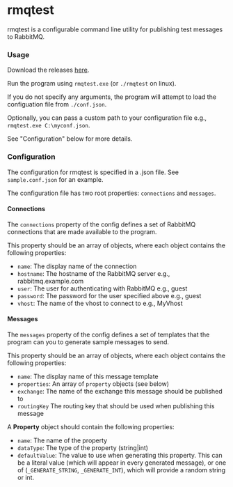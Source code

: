 # rmqtest

rmqtest is a configurable command line utility for publishing test messages to RabbitMQ.

### Usage

Download the releases [here](https://github.com/cshepp/rmqtest/releases).

Run the program using `rmqtest.exe` (or `./rmqtest` on linux). 

If you do not specify any arguments, the program will attempt to load the configuation file from `./conf.json`.

Optionally, you can pass a custom path to your configuration file e.g., `rmqtest.exe C:\myconf.json`.

See "Configuration" below for more details.

### Configuration

The configuration for rmqtest is specified in a .json file. See `sample.conf.json` for an example.

The configuration file has two root properties: `connections` and `messages`.

#### Connections

The `connections` property of the config defines a set of RabbitMQ connections that are made available to the program.

This property should be an array of objects, where each object contains the following properties:

- `name`: The display name of the connection
- `hostname`: The hostname of the RabbitMQ server e.g., rabbitmq.example.com
- `user`: The user for authenticating with RabbitMQ e.g., guest
- `password`: The password for the user specified above e.g., guest
- `vhost`: The name of the vhost to connect to e.g., MyVhost

#### Messages

The `messages` property of the config defines a set of templates that the program can you to generate sample messages to send.

This property should be an array of objects, where each object contains the following properties:

- `name`: The display name of this message template
- `properties`: An array of `property` objects (see below)
- `exchange`: The name of the exchange this message should be published to
- `routingKey` The routing key that should be used when publishing this message

A **Property** object should contain the following properties:

- `name`: The name of the property
- `dataType`: The type of the property (string|int)
- `defaultValue`: The value to use when generating this property. This can be a literal value (which will appear in every generated message), or one of (`_GENERATE_STRING`, `_GENERATE_INT`), which will provide a random string or int.